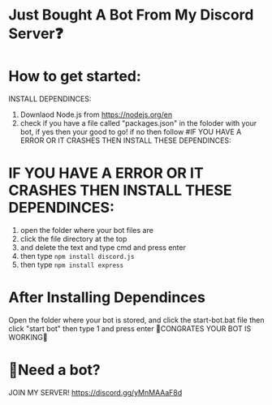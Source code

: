 # Just Bought A Bot From My Discord Server❓
# How to get started:
INSTALL DEPENDINCES: 
1. Downlaod Node.js from https://nodejs.org/en
2. check if you have a file called "packages.json" in the foloder with your bot, if yes then your good to go! if no then follow #IF YOU HAVE A ERROR OR IT CRASHES THEN INSTALL THESE DEPENDINCES:
# IF YOU HAVE A ERROR OR IT CRASHES THEN INSTALL THESE DEPENDINCES:
1. open the folder where your bot files are
2. click the file directory at the top
3. and delete the text and type cmd and press enter
4. then type ```npm install discord.js```
5. then type ```npm install express```
# After Installing Dependinces
Open the folder where your bot is stored, and click the start-bot.bat file
then click "start bot"
then type 1 and press enter
🎉CONGRATES YOUR BOT IS WORKING🎉
# 🤖Need a bot?
JOIN MY SERVER!
https://discord.gg/yMnMAAaF8d
